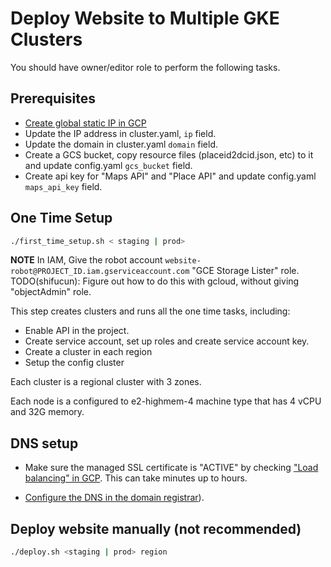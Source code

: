 # Deploy Website to Multiple GKE Clusters

You should have owner/editor role to perform the following tasks.

## Prerequisites

- [Create global static IP in GCP](https://cloud.google.com/compute/docs/ip-addresses/reserve-static-external-ip-address#reserve_new_static)
- Update the IP address in cluster.yaml, `ip` field.
- Update the domain in cluster.yaml `domain` field.
- Create a GCS bucket, copy resource files (placeid2dcid.json, etc) to it and update config.yaml `gcs_bucket` field.
- Create api key for "Maps API" and "Place API" and update config.yaml `maps_api_key` field.

## One Time Setup

```bash
./first_time_setup.sh < staging | prod>
```

**NOTE** In IAM, Give the robot account `website-robot@PROJECT_ID.iam.gserviceaccount.com` "GCE Storage Lister" role.
TODO(shifucun): Figure out how to do this with gcloud, without giving "objectAdmin" role.

This step creates clusters and runs all the one time tasks, including:

- Enable API in the project.
- Create service account, set up roles and create service account key.
- Create a cluster in each region
- Setup the config cluster

Each cluster is a regional cluster with 3 zones.

Each node is a configured to e2-highmem-4 machine type that has 4 vCPU and 32G memory.

## DNS setup

- Make sure the managed SSL certificate is "ACTIVE" by checking ["Load balancing" in GCP](https://pantheon.corp.google.com/net-services/loadbalancing/advanced/sslCertificates/list?project=PROJECT_ID&sslCertificateTablesize=50). This can take minutes up to hours.

- [Configure the DNS in the domain registrar](https://cloud.google.com/load-balancing/docs/ssl-certificates/google-managed-certs#update-dns)).

## Deploy website manually (not recommended)

```bash
./deploy.sh <staging | prod> region
```

